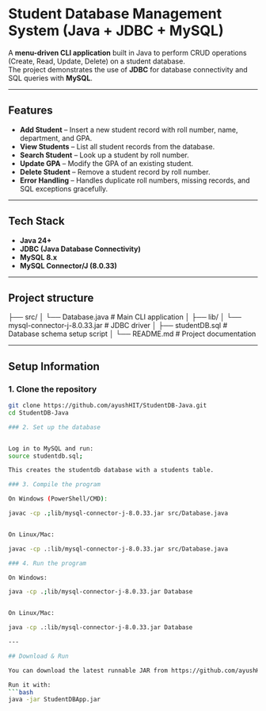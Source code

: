 # Student Database Management System (Java + JDBC + MySQL)

A **menu-driven CLI application** built in Java to perform CRUD operations (Create, Read, Update, Delete) on a student database.  
The project demonstrates the use of **JDBC** for database connectivity and SQL queries with **MySQL**.

---

## Features
- **Add Student** – Insert a new student record with roll number, name, department, and GPA.
- **View Students** – List all student records from the database.
- **Search Student** – Look up a student by roll number.
- **Update GPA** – Modify the GPA of an existing student.
- **Delete Student** – Remove a student record by roll number.
- **Error Handling** – Handles duplicate roll numbers, missing records, and SQL exceptions gracefully.

---

## Tech Stack
- **Java 24+**
- **JDBC (Java Database Connectivity)**
- **MySQL 8.x**
- **MySQL Connector/J (8.0.33)**

---

## Project structure
├── src/
│ 
└── Database.java # Main CLI application
│
├── lib/
│ 
└── mysql-connector-j-8.0.33.jar # JDBC driver
│
├── studentDB.sql # Database schema setup script
│
└── README.md # Project documentation

---

## Setup Information

### 1. Clone the repository

```bash
git clone https://github.com/ayushHIT/StudentDB-Java.git
cd StudentDB-Java

### 2. Set up the database


Log in to MySQL and run:
source studentdb.sql;

This creates the studentdb database with a students table.

### 3. Compile the program

On Windows (PowerShell/CMD):

javac -cp .;lib/mysql-connector-j-8.0.33.jar src/Database.java


On Linux/Mac:

javac -cp .:lib/mysql-connector-j-8.0.33.jar src/Database.java

### 4. Run the program

On Windows:

java -cp .;lib/mysql-connector-j-8.0.33.jar Database


On Linux/Mac:

java -cp .:lib/mysql-connector-j-8.0.33.jar Database

---

## Download & Run

You can download the latest runnable JAR from https://github.com/ayushHIT/Student-database-app/releases/tag/v1.0.0 page.

Run it with:
```bash
java -jar StudentDBApp.jar





